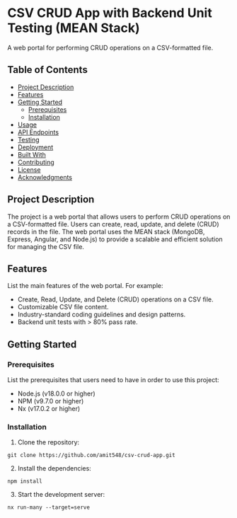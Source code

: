 # CSV CRUD App with Backend Unit Testing (MEAN Stack)

A web portal for performing CRUD operations on a CSV-formatted file.

## Table of Contents

- [Project Description](#project-description)
- [Features](#features)
- [Getting Started](#getting-started)
  - [Prerequisites](#prerequisites)
  - [Installation](#installation)
- [Usage](#usage)
- [API Endpoints](#api-endpoints)
- [Testing](#testing)
- [Deployment](#deployment)
- [Built With](#built-with)
- [Contributing](#contributing)
- [License](#license)
- [Acknowledgments](#acknowledgments)

## Project Description

The project is a web portal that allows users to perform CRUD operations on a CSV-formatted file. Users can create, read, update, and delete (CRUD) records in the file. The web portal uses the MEAN stack (MongoDB, Express, Angular, and Node.js) to provide a scalable and efficient solution for managing the CSV file.

## Features

List the main features of the web portal. For example:

- Create, Read, Update, and Delete (CRUD) operations on a CSV file.
- Customizable CSV file content.
- Industry-standard coding guidelines and design patterns.
- Backend unit tests with > 80% pass rate.

## Getting Started

### Prerequisites

List the prerequisites that users need to have in order to use this project:

- Node.js (v18.0.0 or higher)
- NPM (v9.7.0 or higher)
- Nx (v17.0.2 or higher)

### Installation

1. Clone the repository:

```
git clone https://github.com/amit548/csv-crud-app.git
```

2. Install the dependencies:

```
npm install
```

3. Start the development server:

```
nx run-many --target=serve
```
